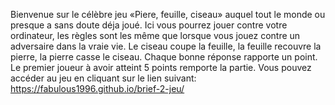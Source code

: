 Bienvenue sur le célèbre jeu «Piere, feuille, ciseau» auquel tout le monde ou presque a sans doute déja joué. Ici vous pourrez jouer contre votre ordinateur, les règles sont les même que lorsque vous jouez contre un adversaire dans la vraie vie. Le ciseau coupe la feuille, la feuille recouvre la pierre, la pierre casse le ciseau. Chaque bonne réponse rapporte un point.
Le premier joueur à avoir atteint 5 points remporte la partie.
Vous pouvez accéder au jeu en cliquant sur le lien suivant: https://fabulous1996.github.io/brief-2-jeu/
